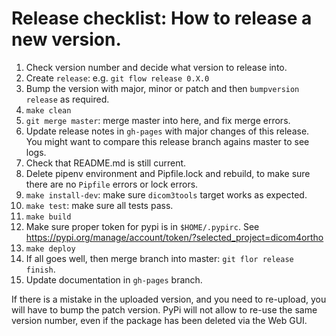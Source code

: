 # Release checklist: How to release a new version.

1. Check version number and decide what version to release into.
2. Create `release`:  e.g. `git flow release 0.X.0`
3. Bump the version with major, minor or patch and then `bumpversion release` as required.
4. `make clean`
4. `git merge master`: merge master into here, and fix merge errors.
5. Update release notes in `gh-pages` with major changes of this release. You might want to compare this release branch agains master to see logs.
6. Check that README.md is still current.
5. Delete pipenv environment and Pipfile.lock and rebuild, to make sure there are no `Pipfile` errors or lock errors.
6. `make install-dev`: make sure `dicom3tools` target works as expected.
5. `make test`: make sure all tests pass.
7. `make build`
8. Make sure proper token for pypi is in `$HOME/.pypirc`. See https://pypi.org/manage/account/token/?selected_project=dicom4ortho
9. `make deploy`
10. If all goes well, then merge branch into master: `git flor release finish`.
11. Update documentation in `gh-pages` branch.

If there is a mistake in the uploaded version, and you need to re-upload, you will have to bump the patch version. PyPi will not allow to re-use the same version number, even if the package has been deleted via the Web GUI.